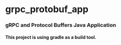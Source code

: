 # grpc_protobuf_app
### gRPC and Protocol Buffers Java Application

#### This project is using gradle as a build tool.
